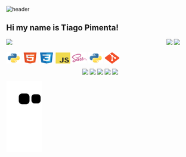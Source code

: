 ![header](https://capsule-render.vercel.app/api?type=waving&text=Hi%my%name%is%Tiago%Pimenta!)

## Hi my name is Tiago Pimenta!
<div align="left">
<img align='left' src="https://www.cmarix.com/blog/wp-content/uploads/2019/03/Hiring.gif" width="430">
</div>

<div align="rigth"> 
  <a href = "mailto:tiagopimenta.ata@gmail.com"><img src="https://img.shields.io/badge/-Gmail-%23333?style=for-the-badge&logo=gmail&logoColor=white" target="_blank"></a>
  <a href="https://www.linkedin.com/in/tiago-o-pimenta" target="_blank"><img src="https://img.shields.io/badge/-LinkedIn-%230077B5?style=for-the-badge&logo=linkedin&logoColor=white" target="_blank"></a> 

<div style="display: inline_block"><br>
  <img align="center" alt="pimenta-Python" height="30" width="40" src="https://raw.githubusercontent.com/devicons/devicon/master/icons/python/python-original.svg">
  <img align="center" alt="pimenta-html" height="30" width="40" src="https://raw.githubusercontent.com/devicons/devicon/master/icons/html5/html5-original.svg">
  <img align="center" alt="pimenta-CSS" height="30" width="40" src="https://raw.githubusercontent.com/devicons/devicon/master/icons/css3/css3-original.svg">
  <img align="center" alt="pimenta-Javascript" height="30" width="40" src="https://raw.githubusercontent.com/devicons/devicon/master/icons/javascript/javascript-original.svg">  
  <img align="center" alt="pimenta-Javascript" height="30" width="40" src="https://raw.githubusercontent.com/devicons/devicon/master/icons/sass/sass-original.svg">  
  <img align="center" alt="pimenta-Python" height="30" width="40" src="https://raw.githubusercontent.com/devicons/devicon/master/icons/python/python-original.svg">
  <img align="center" alt="pimenta-git" height="30" width="40" src="https://raw.githubusercontent.com/devicons/devicon/master/icons/git/git-original.svg">
  </div>
  

<div align="center">
  
![](http://github-profile-summary-cards.vercel.app/api/cards/profile-details?username=TiPimenta&theme=vue)
![](http://github-profile-summary-cards.vercel.app/api/cards/most-commit-language?username=TiPimenta&theme=vue)
![](http://github-profile-summary-cards.vercel.app/api/cards/repos-per-language?username=TiPimenta&theme=vue)
![](http://github-profile-summary-cards.vercel.app/api/cards/stats?username=TiPimenta&theme=vue)
![](http://github-profile-summary-cards.vercel.app/api/cards/productive-time?username=TiPimenta&theme=vue&utcOffset=8)

 </div>

![Snake animation](https://github.com/Tipimenta/TiPimenta/blob/output/github-contribution-grid-snake.svg)

 

